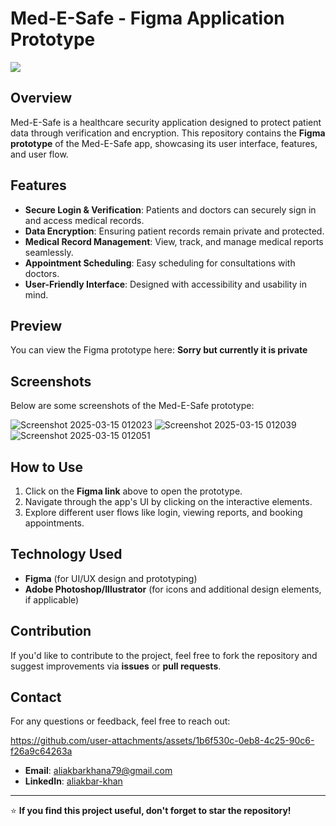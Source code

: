 # Med-E-Safe - Figma Application Prototype

<img src ="https://images-wixmp-ed30a86b8c4ca887773594c2.wixmp.com/f/12cbe8a4-f55c-4b40-85bb-d8e1405e7b84/dga69c1-435d2c41-7c0b-4080-8657-6ab7aadd6761.gif?token=eyJ0eXAiOiJKV1QiLCJhbGciOiJIUzI1NiJ9.eyJzdWIiOiJ1cm46YXBwOjdlMGQxODg5ODIyNjQzNzNhNWYwZDQxNWVhMGQyNmUwIiwiaXNzIjoidXJuOmFwcDo3ZTBkMTg4OTgyMjY0MzczYTVmMGQ0MTVlYTBkMjZlMCIsIm9iaiI6W1t7InBhdGgiOiJcL2ZcLzEyY2JlOGE0LWY1NWMtNGI0MC04NWJiLWQ4ZTE0MDVlN2I4NFwvZGdhNjljMS00MzVkMmM0MS03YzBiLTQwODAtODY1Ny02YWI3YWFkZDY3NjEuZ2lmIn1dXSwiYXVkIjpbInVybjpzZXJ2aWNlOmZpbGUuZG93bmxvYWQiXX0.YqHG-_9q7YWanB4ftKfKHt1r_Nn0Sbc0yhnvXqFjvEg" />

## Overview
Med-E-Safe is a healthcare security application designed to protect patient data through verification and encryption. This repository contains the **Figma prototype** of the Med-E-Safe app, showcasing its user interface, features, and user flow.

## Features
- **Secure Login & Verification**: Patients and doctors can securely sign in and access medical records.
- **Data Encryption**: Ensuring patient records remain private and protected.
- **Medical Record Management**: View, track, and manage medical reports seamlessly.
- **Appointment Scheduling**: Easy scheduling for consultations with doctors.
- **User-Friendly Interface**: Designed with accessibility and usability in mind.

## Preview
You can view the Figma prototype here: **Sorry but currently it is private**

## Screenshots
Below are some screenshots of the Med-E-Safe prototype:

![Screenshot 2025-03-15 012023](https://github.com/user-attachments/assets/d8c215eb-7d0e-4208-90b4-1a8e7495f2a5)
![Screenshot 2025-03-15 012039](https://github.com/user-attachments/assets/845e1bf9-a8e8-41ce-8f45-97b8d04a7326)
![Screenshot 2025-03-15 012051](https://github.com/user-attachments/assets/350404cb-29e5-4534-bb5c-80ff4c46ee54)


## How to Use
1. Click on the **Figma link** above to open the prototype.
2. Navigate through the app's UI by clicking on the interactive elements.
3. Explore different user flows like login, viewing reports, and booking appointments.

## Technology Used
- **Figma** (for UI/UX design and prototyping)
- **Adobe Photoshop/Illustrator** (for icons and additional design elements, if applicable)

## Contribution
If you'd like to contribute to the project, feel free to fork the repository and suggest improvements via **issues** or **pull requests**.

## Contact
For any questions or feedback, feel free to reach out:

https://github.com/user-attachments/assets/1b6f530c-0eb8-4c25-90c6-f26a9c64263a

- **Email**: aliakbarkhana79@gmail.com
- **LinkedIn**: [aliakbar-khan](https://www.linkedin.com/in/aliakbar-khan)

---

⭐ **If you find this project useful, don't forget to star the repository!**
